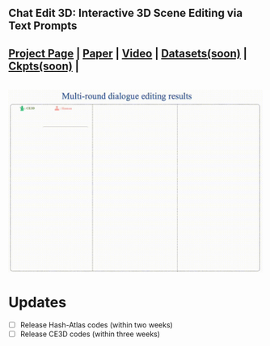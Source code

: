 ## Chat Edit 3D: Interactive 3D Scene Editing via Text Prompts


## [Project Page](http://sk-fun.fun/CE3D/) | [Paper](https://arxiv.org/abs/2407.06842) | [Video](https://www.youtube.com/watch?v=btO1Ky9I21s) | [Datasets(soon)](https://drive.google.com/XXX) | [Ckpts(soon)](https://drive.google.com/XXX) | 

<br>

<img src="./assets/ce3d_demo.gif" width="650">

# Updates
- [ ] Release Hash-Atlas codes (within two weeks)
- [ ] Release CE3D codes (within three weeks)
